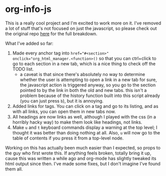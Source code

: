 org-info-js
===========

This is a really cool project and I'm excited to work more on it. I've removed a lot of stuff that's not focused on just the javascript, so please check out the original repo [here](https://github.com/SebastianRose/org-info-js) for the full breakdown.

What I've added so far:

1. Made every anchor tag into `href="#<section>" onclick="org_html_manager.<function>()` so that you can ctrl+click to go to each section in a new tab, which is a nice thing to check off the TODO list.
    - a caveat is that since there's absolutely no way to determine whether the user is attempting to open a link in a new tab for sure, the javascript action is triggered anyway, so you go to the section pointed to by the link in both the old and new tabs. this isn't a problem because of the history function built into this script already (you can just press `b`), but it is annoying.
2. Added links for tags. You can click on a tag and go to its listing, and as with all links, you can open them in new tabs now.
3. All headings are now links as well, although I played with the css (in a horribly hacky way) to make them look like headings, not links.
4. Make `u` and `t` keyboard commands display a warning at the top level; I thought it was better than doing nothing at all. Also, `u` will now go to the table of contents if you press it from a top-level node.

Working on this has actually been much easier than I expected, so props to the guy who first wrote this. If anything feels broken, totally bring it up, cause this was written a while ago and org-mode has slightly tweaked its html output since then. I've made some fixes, but I don't imagine I've found them all.
